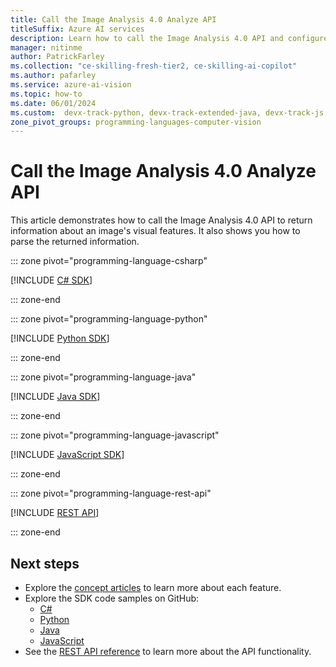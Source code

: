 ```yaml
---
title: Call the Image Analysis 4.0 Analyze API
titleSuffix: Azure AI services
description: Learn how to call the Image Analysis 4.0 API and configure its behavior.
manager: nitinme
author: PatrickFarley
ms.collection: "ce-skilling-fresh-tier2, ce-skilling-ai-copilot"
ms.author: pafarley
ms.service: azure-ai-vision
ms.topic: how-to
ms.date: 06/01/2024
ms.custom:  devx-track-python, devx-track-extended-java, devx-track-js
zone_pivot_groups: programming-languages-computer-vision
---
```


# Call the Image Analysis 4.0 Analyze API

This article demonstrates how to call the Image Analysis 4.0 API to return information about an image's visual features. It also shows you how to parse the returned information.

::: zone pivot="programming-language-csharp"

[!INCLUDE [C# SDK](../includes/how-to-guides/analyze-image-40-csharp.md)]

::: zone-end

::: zone pivot="programming-language-python"

[!INCLUDE [Python SDK](../includes/how-to-guides/analyze-image-40-python.md)]

::: zone-end


::: zone pivot="programming-language-java"

[!INCLUDE [Java SDK](../includes/how-to-guides/analyze-image-40-java.md)]

::: zone-end

::: zone pivot="programming-language-javascript"

[!INCLUDE [JavaScript SDK](../includes/how-to-guides/analyze-image-40-js.md)]

::: zone-end

::: zone pivot="programming-language-rest-api"

[!INCLUDE [REST API](../includes/how-to-guides/analyze-image-40-rest.md)]

::: zone-end

## Next steps

* Explore the [concept articles](../concept-describe-images-40.md) to learn more about each feature.
* Explore the SDK code samples on GitHub:
    - [C#](https://aka.ms/azsdk/image-analysis/samples/csharp)
    - [Python](https://aka.ms/azsdk/image-analysis/samples/python)
    - [Java](https://aka.ms/azsdk/image-analysis/samples/java)
    - [JavaScript](https://aka.ms/azsdk/image-analysis/samples/js)   
* See the [REST API reference](https://aka.ms/vision-4-0-ref) to learn more about the API functionality.
